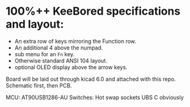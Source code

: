 # 100%++ KeeBored specifications and layout:
- An extra row of keys mirroring the Function row.
- An additional 4 above the numpad.
- sub menu for an `Fn` key.
- Otherwise standard ANSI 104 layout.
- optional OLED display above the arrow keys.

Board will be laid out through kicad 6.0 and attached with this repo.  
Schematic first, then PCB.

MCU:        AT90USB1286-AU
Switches:   Hot swap sockets
UBS C obviously
